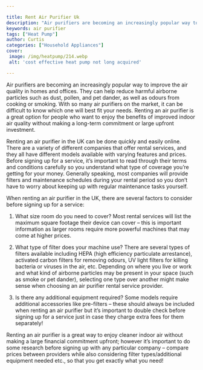 ```yaml
---

title: Rent Air Purifier Uk
description: "Air purifiers are becoming an increasingly popular way to improve the air quality in homes and offices. They can help reduce harmf...keep reading to learn"
keywords: air purifier
tags: ["Heat Pump"]
author: Curtis
categories: ["Household Appliances"]
cover: 
 image: /img/heatpump/214.webp
 alt: 'cost effective heat pump not long acquired'

---
```


Air purifiers are becoming an increasingly popular way to improve the air quality in homes and offices. They can help reduce harmful airborne particles such as dust, pollen, and pet dander, as well as odours from cooking or smoking. With so many air purifiers on the market, it can be difficult to know which one will best fit your needs. Renting an air purifier is a great option for people who want to enjoy the benefits of improved indoor air quality without making a long-term commitment or large upfront investment. 

Renting an air purifier in the UK can be done quickly and easily online. There are a variety of different companies that offer rental services, and they all have different models available with varying features and prices. Before signing up for a service, it’s important to read through their terms and conditions carefully so you understand what type of coverage you’re getting for your money. Generally speaking, most companies will provide filters and maintenance schedules during your rental period so you don’t have to worry about keeping up with regular maintenance tasks yourself. 

When renting an air purifier in the UK, there are several factors to consider before signing up for a service: 

 1) What size room do you need to cover? Most rental services will list the maximum square footage their device can cover – this is important information as larger rooms require more powerful machines that may come at higher prices. 

 2) What type of filter does your machine use? There are several types of filters available including HEPA (high efficiency particulate arrestance), activated carbon filters for removing odours, UV light filters for killing bacteria or viruses in the air, etc. Depending on where you live or work and what kind of airborne particles may be present in your space (such as smoke or pet dander), selecting one type over another might make sense when choosing an air purifier rental service provider. 

 3) Is there any additional equipment required? Some models require additional accessories like pre-filters – these should always be included when renting an air purifier but it’s important to double check before signing up for a service just in case they charge extra fees for them separately! 

Renting an air purifier is a great way to enjoy cleaner indoor air without making a large financial commitment upfront; however it’s important to do some research before signing up with any particular company – compare prices between providers while also considering filter types/additional equipment needed etc., so that you get exactly what you need!
